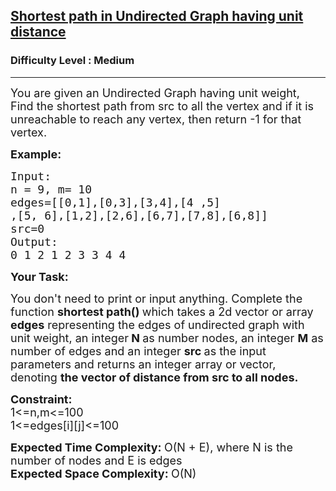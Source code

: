 <h2><a href="https://www.geeksforgeeks.org/problems/shortest-path-in-undirected-graph-having-unit-distance/1">Shortest path in Undirected Graph having unit distance</a></h2><h3>Difficulty Level : Medium</h3><hr><div class="problems_problem_content__Xm_eO"><p><span style="font-size: 18px;">You are given an Undirected Graph having unit weight, Find the shortest path from src to all the vertex and if it is unreachable to reach any vertex, then return -1 for that vertex.</span></p>
<p><span style="font-size: 18px;"><strong>Example:</strong></span></p>
<pre><span style="font-size: 18px;">Input:
n = 9, m= 10
edges=[[0,1],[0,3],[3,4],[4 ,5]
,[5, 6],[1,2],[2,6],[6,7],[7,8],[6,8]] 
src=0
Output:
0 1 2 1 2 3 3 4 4</span>
</pre>
<p><span style="font-size: 18px;"><strong>Your Task:</strong></span></p>
<p><span style="font-size: 18px;">You don't need to print or input anything. Complete the function <strong>shortest path()&nbsp;</strong>which takes a 2d vector or array <strong>edges</strong> representing the edges of undirected graph with unit weight, an&nbsp;integer<strong> N </strong>as number nodes, an integer <strong>M</strong> as number of edges&nbsp;and an integer <strong>src&nbsp;</strong>as the input parameters and returns an integer array or vector, denoting&nbsp;<strong>the vector of distance from src to all nodes.</strong></span></p>
<p><span style="font-size: 18px;"><strong>Constraint:</strong><br>1&lt;=n,m&lt;=100<br>1&lt;=edges[i][j]&lt;=100</span></p>
<p><span style="font-size: 18px;"><strong>Expected Time Complexity: </strong>O(N + E), where N is the number of nodes and E is edges</span><br><span style="font-size: 18px;"><strong>Expected Space Complexity: </strong>O(N)</span></p></div>